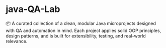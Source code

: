 # java-QA-Lab
📦 A curated collection of a clean, modular Java microprojects designed with QA and automation in mind. Each  project  applies solid OOP principles, design patterns, and is built for extensibility, testing, and real-world relevance.
#
